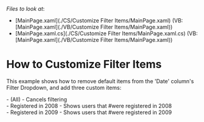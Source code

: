 <!-- default file list -->
*Files to look at*:

* [MainPage.xaml](./CS/Customize Filter Items/MainPage.xaml) (VB: [MainPage.xaml](./VB/Customize Filter Items/MainPage.xaml))
* [MainPage.xaml.cs](./CS/Customize Filter Items/MainPage.xaml.cs) (VB: [MainPage.xaml](./VB/Customize Filter Items/MainPage.xaml))
<!-- default file list end -->
# How to Customize Filter Items


<p>This example shows how to remove default items from the 'Date' column's Filter Dropdown, and add three custom items:</p><p>- (All) - Cancels filtering <br />
- Registered in 2008 - Shows users that #were registered in 2008 <br />
- Registered in 2009 - Shows users that #were registered in 2009</p>

<br/>


